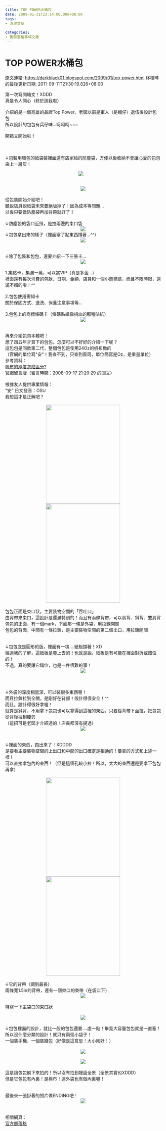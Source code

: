 ```yaml
---
title: TOP POWER水桶包
date: 2009-01-31T23:14:00.000+08:00
tags: 
- 流浪文章

categories:
- 舊部落格移植文章
---
```


# TOP POWER水桶包

原文連結: https://darkblack01.blogspot.com/2009/01/top-power.html
移植時的最後更新日期: 2011-09-11T21:30:19.826+08:00

第一次寫開箱文！XDDD<br />真是令人開心（終於該我啦）<br /><br />介紹的是一個高雄的品牌Top Power，老闆以前是軍人（是輔仔）退伍後設計包包<br />所以設計的包包有兵仔味...呵呵呵~~~<br /><br />開箱文開始啦！<br /><br /><a name='more'></a><br /><br />↓包裝用環包的紙袋裝裡面還有店家給的防塵袋，方便以後收納不會讓心愛的包包染上一層灰！<br /><div class="separator" style="clear: both; text-align: center;"><a href="http://4.bp.blogspot.com/-BXqpoRSwNA4/TmwQk4hm8sI/AAAAAAAAA2A/msZ7AnvcNT4/s1600/1490873734-DSCN3339.jpg" imageanchor="1" style="clear: right; float: right; margin-bottom: 1em; margin-left: 1em;"><br /></a><a href="http://2.bp.blogspot.com/-R-ZcNHAYzVk/TmwTpkj7SfI/AAAAAAAABBQ/l7p-tzWiqHE/s1600/1490873728-DSCN3333.jpg" imageanchor="1" style="margin-left: 1em; margin-right: 1em;"><img border="0" src="http://2.bp.blogspot.com/-R-ZcNHAYzVk/TmwTpkj7SfI/AAAAAAAABBQ/l7p-tzWiqHE/s1600/1490873728-DSCN3333.jpg" /></a></div><div class="separator" style="clear: both; text-align: center;"><br /></div><div class="separator" style="clear: both; text-align: center;"><a href="http://4.bp.blogspot.com/-BXqpoRSwNA4/TmwQk4hm8sI/AAAAAAAAA2A/msZ7AnvcNT4/s1600/1490873734-DSCN3339.jpg" imageanchor="1" style="margin-left: 1em; margin-right: 1em;"><img border="0" src="http://4.bp.blogspot.com/-BXqpoRSwNA4/TmwQk4hm8sI/AAAAAAAAA2A/msZ7AnvcNT4/s1600/1490873734-DSCN3339.jpg" /></a></div><br />從包裝開始介紹吧！<br />聽說店員說紙袋未來要絕版掉了！因為成本等問題...<br />以後只要做防塵袋再加背帶就好了！<br /><br />↓防塵袋的袋口近照，是拉兩邊的束口袋<br /><div class="separator" style="clear: both; text-align: center;"><a href="http://3.bp.blogspot.com/-ID6GHy2k7Us/TmwUzRm9hII/AAAAAAAABFI/GUAKQIgPJS0/s1600/1490873733-DSCN3338.jpg" imageanchor="1" style="margin-left: 1em; margin-right: 1em;"><img border="0" src="http://3.bp.blogspot.com/-ID6GHy2k7Us/TmwUzRm9hII/AAAAAAAABFI/GUAKQIgPJS0/s1600/1490873733-DSCN3338.jpg" /></a></div>↓包包拿出來的樣子（裡面塞了點東西撐著...^^）<br /><div class="separator" style="clear: both; text-align: center;"><a href="http://2.bp.blogspot.com/-HwQjrGeK_-w/TmwTuOuGdHI/AAAAAAAABBg/igjJHzK2pOo/s1600/1490873729-DSCN3334.jpg" imageanchor="1" style="margin-left: 1em; margin-right: 1em;"><img border="0" src="http://2.bp.blogspot.com/-HwQjrGeK_-w/TmwTuOuGdHI/AAAAAAAABBg/igjJHzK2pOo/s1600/1490873729-DSCN3334.jpg" /></a></div><br /><br />↓除了包裝和包包，還要介紹一下三張卡...<br /><div class="separator" style="clear: both; text-align: center;"><a href="http://4.bp.blogspot.com/-ElrKgV6rjPc/TmwUMxf0vVI/AAAAAAAABDE/ZWaVIizzTVk/s1600/1490873730-DSCN3335.jpg" imageanchor="1" style="margin-left: 1em; margin-right: 1em;"><img border="0" src="http://4.bp.blogspot.com/-ElrKgV6rjPc/TmwUMxf0vVI/AAAAAAAABDE/ZWaVIizzTVk/s1600/1490873730-DSCN3335.jpg" /></a></div><br />1.集點卡，集滿一萬，可以當VIP（真是多金...）<br />裡面還有每次消費的包款、日期、金額、店員和一個小商標章，而且不限時限，還滿不賴的啦！^^<br /><br />2.包包使用需知卡<br />關於保固方式、送洗、保養注意事項等...<br /><br />3.包包上的商標條碼卡（條碼貼紙像捐血的那種貼紙）<br /><div class="separator" style="clear: both; text-align: center;"><a href="http://4.bp.blogspot.com/-mZKNwQ44Ftw/TmwRIABpX_I/AAAAAAAAA5A/lNYmTIjPoOc/s1600/1490873735-DSCN3340.jpg" imageanchor="1" style="margin-left: 1em; margin-right: 1em;"><img border="0" src="http://4.bp.blogspot.com/-mZKNwQ44Ftw/TmwRIABpX_I/AAAAAAAAA5A/lNYmTIjPoOc/s1600/1490873735-DSCN3340.jpg" /></a></div><br /><br />再來介紹包包本體吧！<br />想了四五年才買下的包包，怎麼可以不好好的介紹一下呢？<br />這包包是同款第二代，整個包包是使用24Oz的帆布做的<br />（官網的單位寫"安"！我查不到，只查到盎司，單位簡寫是Oz，是重量單位）<br />參考資料：<br /><a href="http://blog.xuite.net/idigit/qa/14388152" target="_blank"><span class="titlename">帆布的厚度怎麼區分?</span></a><br /><a href="http://www.wretch.cc/guestbook/toppower178&amp;page=2" target="_blank">官網留言版</a>（留言時間：2008-09-17 21:20:29 的回文）<br /><br />根據友人提供專業情報：<br />"安" 日文發音：OSU<br />我想這才是正解吧？<br /><br /><div class="separator" style="clear: both; text-align: center;"><a href="http://1.bp.blogspot.com/-PlebJK99PrM/TmwUNsiqBAI/AAAAAAAABDM/Pptvkcs8Sk8/s1600/1490873731-DSCN3336.jpg" imageanchor="1" style="margin-left: 1em; margin-right: 1em;"><img border="0" height="320" src="http://1.bp.blogspot.com/-PlebJK99PrM/TmwUNsiqBAI/AAAAAAAABDM/Pptvkcs8Sk8/s320/1490873731-DSCN3336.jpg" width="240" /></a><a href="http://3.bp.blogspot.com/-ndL6s4owWdc/TmwUW7pWEKI/AAAAAAAABDw/n2_leH-f9vE/s1600/1490873732-DSCN3337.jpg" imageanchor="1" style="margin-left: 1em; margin-right: 1em;"><img border="0" height="320" src="http://3.bp.blogspot.com/-ndL6s4owWdc/TmwUW7pWEKI/AAAAAAAABDw/n2_leH-f9vE/s320/1490873732-DSCN3337.jpg" width="240" /></a></div><br />包包正面是束口狀，主要裝物空間的「吞吐口」<br />由背帶來束口，這設計是還滿特別的！而且有兩條背帶，可以肩背、斜背、雙肩背<br />包包的正面，有一個mark，下面那一條是外袋，用拉鍊開關<br />包包的背面，中間有一條拉鍊，是主要裝物空間的第二個出口，用拉鍊開關<br /><br /><br />↓包包底是圓形的版，裡面有一塊....紙板撐著！XD<br />經過我的了解，這紙板是套上去的！也就是說，紙板是有可能在裡面對折或錯位的！<br />不過，真的要讓它錯位，也是一件很難的事！<br /><div class="separator" style="clear: both; text-align: center;"><a href="http://2.bp.blogspot.com/-EpKQIT1Cbqs/TmwQ-M4dF3I/AAAAAAAAA4o/oAAPU9SCZ04/s1600/1490873736-DSCN3341.jpg" imageanchor="1" style="margin-left: 1em; margin-right: 1em;"><img border="0" src="http://2.bp.blogspot.com/-EpKQIT1Cbqs/TmwQ-M4dF3I/AAAAAAAAA4o/oAAPU9SCZ04/s1600/1490873736-DSCN3341.jpg" /></a></div><br /><br /><br />↓外袋的深度相當深，可以裝很多東西喔！<br />而且拉鍊拉到全關，是剛好在背部！設計得很安全！^^<br />而且，設計得很好拿喔！<br />就算是斜背，不用拿下包包也可以拿得到這裡的東西，只要從背帶下面拉，把包包從背後拉到腰旁<br />（這招可是老闆才介紹過的！店員都沒有提過）<br /><div class="separator" style="clear: both; text-align: center;"><a href="http://2.bp.blogspot.com/-irqScwP9EfI/TmwTXEpg0BI/AAAAAAAABAQ/4eOV3ft3u0Y/s1600/1490873727-DSCN3343.jpg" imageanchor="1" style="margin-left: 1em; margin-right: 1em;"><img border="0" src="http://2.bp.blogspot.com/-irqScwP9EfI/TmwTXEpg0BI/AAAAAAAABAQ/4eOV3ft3u0Y/s1600/1490873727-DSCN3343.jpg" /></a></div><br /><br />↓裡面的東西，跑出來了！XDDDD<br />是要看主要裝物空間的上出口和中間的出口確定是相通的！要拿的方式和上述一樣！<br />可以直接拿包內的東西！（但是這個孔較小拉！所以，太大的東西還是要拿下包包再拿）<br /><div class="separator" style="clear: both; text-align: center;"><br /></div><div class="separator" style="clear: both; text-align: center;"><a href="http://1.bp.blogspot.com/-irNphaQy_RE/TmwStEuNu1I/AAAAAAAAA-U/u0pSLhN0u_s/s1600/1490873725-DSCN3346.jpg" imageanchor="1" style="margin-left: 1em; margin-right: 1em;"><img border="0" height="320" src="http://1.bp.blogspot.com/-irNphaQy_RE/TmwStEuNu1I/AAAAAAAAA-U/u0pSLhN0u_s/s320/1490873725-DSCN3346.jpg" width="240" /></a><a href="http://4.bp.blogspot.com/-9dcWqYRC8sY/TmwTHPmX0ZI/AAAAAAAAA_c/SvxJ7w25oew/s1600/1490873726-DSCN3344.jpg" imageanchor="1" style="margin-left: 1em; margin-right: 1em;"><img border="0" height="320" src="http://4.bp.blogspot.com/-9dcWqYRC8sY/TmwTHPmX0ZI/AAAAAAAAA_c/SvxJ7w25oew/s320/1490873726-DSCN3344.jpg" width="240" /></a></div><br />↓它的背帶（調到最長）<br />兩條寬1.5in的背帶，還有一個束口的束帶（在袋口下）<br /><div class="separator" style="clear: both; text-align: center;"><a href="http://4.bp.blogspot.com/-JPIUSCRXnNk/TmwSW7tzgEI/AAAAAAAAA9I/6lbHPYaCaP0/s1600/1490873722-DSCN3350.jpg" imageanchor="1" style="margin-left: 1em; margin-right: 1em;"><img border="0" src="http://4.bp.blogspot.com/-JPIUSCRXnNk/TmwSW7tzgEI/AAAAAAAAA9I/6lbHPYaCaP0/s1600/1490873722-DSCN3350.jpg" /></a></div><br />特寫一下主袋口的束口狀<br /><br /><div class="separator" style="clear: both; text-align: center;"><a href="http://3.bp.blogspot.com/-fYIdh1_rFwA/Tmy1g-942kI/AAAAAAAABac/UBjLLsGuqJU/s1600/1490873720.jpg" imageanchor="1" style="margin-left: 1em; margin-right: 1em;"><img border="0" src="http://3.bp.blogspot.com/-fYIdh1_rFwA/Tmy1g-942kI/AAAAAAAABac/UBjLLsGuqJU/s1600/1490873720.jpg" /></a></div><br />↓包包裡面的設計，就比一般的包包還要....虛一點！畢竟大容量包包就是一直塞！<br />所以沒什麼分類的設計！就只有兩個小袋子！<br />一個裝手機，一個裝錢包（好像是這意思！大小剛好！）<br /><div class="separator" style="clear: both; text-align: center;"><br /></div><div class="separator" style="clear: both; text-align: center;"><a href="http://1.bp.blogspot.com/-9aJu-i3sZAM/TmwSGg8Z13I/AAAAAAAAA8U/7BNNfeHDWas/s1600/1490873723-DSCN3348.jpg" imageanchor="1" style="margin-left: 1em; margin-right: 1em;"><img border="0" src="http://1.bp.blogspot.com/-9aJu-i3sZAM/TmwSGg8Z13I/AAAAAAAAA8U/7BNNfeHDWas/s1600/1490873723-DSCN3348.jpg" /></a></div><div class="separator" style="clear: both; text-align: center;"><br /></div><div class="separator" style="clear: both; text-align: center;"><a href="http://2.bp.blogspot.com/-d0pD9auXFXQ/Tmy1_N3OPcI/AAAAAAAABas/ZkxWTEHIY4s/s1600/1490873724.jpg" imageanchor="1" style="margin-left: 1em; margin-right: 1em;"><img border="0" src="http://2.bp.blogspot.com/-d0pD9auXFXQ/Tmy1_N3OPcI/AAAAAAAABas/ZkxWTEHIY4s/s1600/1490873724.jpg" /></a></div><br />這是讓包包躺下來拍的！所以沒有拍到裡面全景（全景其實也XDDD）<br />但是它包包有內裏！是棉布！連外袋也有做內裏喔！<br /><br /><br />最後來一張掛著的照片做ENDING吧！<br /><div class="separator" style="clear: both; text-align: center;"><a href="http://2.bp.blogspot.com/-4caB9IvRSI0/TmwRw28rfmI/AAAAAAAAA7c/7DFQ4vd-mWk/s1600/1490873721-DSCN3351.jpg" imageanchor="1" style="margin-left: 1em; margin-right: 1em;"><img border="0" src="http://2.bp.blogspot.com/-4caB9IvRSI0/TmwRw28rfmI/AAAAAAAAA7c/7DFQ4vd-mWk/s1600/1490873721-DSCN3351.jpg" /></a></div><br /><br />相關網頁：<br /><a href="http://www.wretch.cc/blog/toppower178" target="_blank">官方部落格</a>
